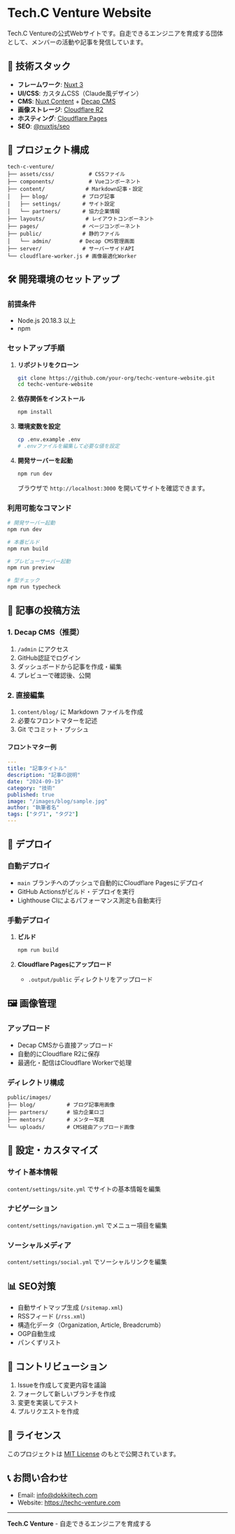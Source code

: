 # Tech.C Venture Website

Tech.C Ventureの公式Webサイトです。自走できるエンジニアを育成する団体として、メンバーの活動や記事を発信しています。

## 🚀 技術スタック

- **フレームワーク**: [Nuxt 3](https://nuxt.com/)
- **UI/CSS**: カスタムCSS（Claude風デザイン）
- **CMS**: [Nuxt Content](https://content.nuxt.com/) + [Decap CMS](https://decapcms.org/)
- **画像ストレージ**: [Cloudflare R2](https://developers.cloudflare.com/r2/)
- **ホスティング**: [Cloudflare Pages](https://pages.cloudflare.com/)
- **SEO**: [@nuxtjs/seo](https://github.com/nuxt-modules/seo)

## 📁 プロジェクト構成

```
tech-c-venture/
├── assets/css/           # CSSファイル
├── components/           # Vueコンポーネント
├── content/             # Markdown記事・設定
│   ├── blog/           # ブログ記事
│   ├── settings/       # サイト設定
│   └── partners/       # 協力企業情報
├── layouts/             # レイアウトコンポーネント
├── pages/              # ページコンポーネント
├── public/             # 静的ファイル
│   └── admin/         # Decap CMS管理画面
├── server/             # サーバーサイドAPI
└── cloudflare-worker.js # 画像最適化Worker
```

## 🛠️ 開発環境のセットアップ

### 前提条件

- Node.js 20.18.3 以上
- npm

### セットアップ手順

1. **リポジトリをクローン**
   ```bash
   git clone https://github.com/your-org/techc-venture-website.git
   cd techc-venture-website
   ```

2. **依存関係をインストール**
   ```bash
   npm install
   ```

3. **環境変数を設定**
   ```bash
   cp .env.example .env
   # .envファイルを編集して必要な値を設定
   ```

4. **開発サーバーを起動**
   ```bash
   npm run dev
   ```

   ブラウザで `http://localhost:3000` を開いてサイトを確認できます。

### 利用可能なコマンド

```bash
# 開発サーバー起動
npm run dev

# 本番ビルド
npm run build

# プレビューサーバー起動
npm run preview

# 型チェック
npm run typecheck
```

## 📝 記事の投稿方法

### 1. Decap CMS（推奨）

1. `/admin` にアクセス
2. GitHub認証でログイン
3. ダッシュボードから記事を作成・編集
4. プレビューで確認後、公開

### 2. 直接編集

1. `content/blog/` に Markdown ファイルを作成
2. 必要なフロントマターを記述
3. Git でコミット・プッシュ

#### フロントマター例

```yaml
---
title: "記事タイトル"
description: "記事の説明"
date: "2024-09-19"
category: "技術"
published: true
image: "/images/blog/sample.jpg"
author: "執筆者名"
tags: ["タグ1", "タグ2"]
---
```

## 🚀 デプロイ

### 自動デプロイ

- `main` ブランチへのプッシュで自動的にCloudflare Pagesにデプロイ
- GitHub Actionsがビルド・デプロイを実行
- Lighthouse CIによるパフォーマンス測定も自動実行

### 手動デプロイ

1. **ビルド**
   ```bash
   npm run build
   ```

2. **Cloudflare Pagesにアップロード**
   - `.output/public` ディレクトリをアップロード

## 🖼️ 画像管理

### アップロード

- Decap CMSから直接アップロード
- 自動的にCloudflare R2に保存
- 最適化・配信はCloudflare Workerで処理

### ディレクトリ構成

```
public/images/
├── blog/          # ブログ記事用画像
├── partners/      # 協力企業ロゴ
├── mentors/       # メンター写真
└── uploads/       # CMS経由アップロード画像
```

## 🔧 設定・カスタマイズ

### サイト基本情報

`content/settings/site.yml` でサイトの基本情報を編集

### ナビゲーション

`content/settings/navigation.yml` でメニュー項目を編集

### ソーシャルメディア

`content/settings/social.yml` でソーシャルリンクを編集

## 📊 SEO対策

- 自動サイトマップ生成 (`/sitemap.xml`)
- RSSフィード (`/rss.xml`)
- 構造化データ（Organization, Article, Breadcrumb）
- OGP自動生成
- パンくずリスト

## 🤝 コントリビューション

1. Issueを作成して変更内容を議論
2. フォークして新しいブランチを作成
3. 変更を実装してテスト
4. プルリクエストを作成

## 📄 ライセンス

このプロジェクトは [MIT License](LICENSE) のもとで公開されています。

## 📞 お問い合わせ

- Email: info@dokkiitech.com
- Website: https://techc-venture.com

---

**Tech.C Venture** - 自走できるエンジニアを育成する
